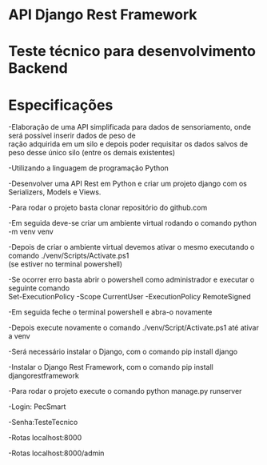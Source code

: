 # API Django Rest Framework
# Teste técnico para desenvolvimento Backend
# Especificações

<p>-Elaboração de uma API simplificada para dados de sensoriamento, onde será possível inserir dados de peso de <br>ração adquirida em um silo e depois poder requisitar os dados salvos   de peso desse único silo (entre os demais existentes)</p>
<p>-Utilizando a linguagem de programação Python</p>
<p>-Desenvolver uma API Rest em Python e criar um projeto django com os Serializers, Models e Views.</p>
<p>-Para rodar o projeto basta clonar repositório do github.com</p>
<p->-Em seguida deve-se criar um ambiente virtual rodando o comando python -m venv venv</p>
<p>-Depois de criar o ambiente virtual devemos ativar o mesmo executando o comando ./venv/Scripts/Activate.ps1 <br>(se estiver no terminal powershell)</p>
<p>-Se ocorrer erro basta abrir o powershell como administrador e executar o seguinte comando<br> Set-ExecutionPolicy -Scope CurrentUser -ExecutionPolicy RemoteSigned</p>
<p>-Em seguida feche o terminal powershell e abra-o novamente</p>
<p>-Depois execute novamente o comando ./venv/Script/Activate.ps1 até ativar a venv<p>
<p>-Será necessário  instalar o Django, com o comando pip install django</p>
<p>-Instalar o Django Rest Framework, com o comando pip install djangorestframework</p>
<p>-Para rodar o projeto execute o comando python manage.py runserver</p>


<p>-Login: PecSmart</p>
<p>-Senha:TesteTecnico</p>

<p>-Rotas localhost:8000</p>
<p>-Rotas localhost:8000/admin</p>
